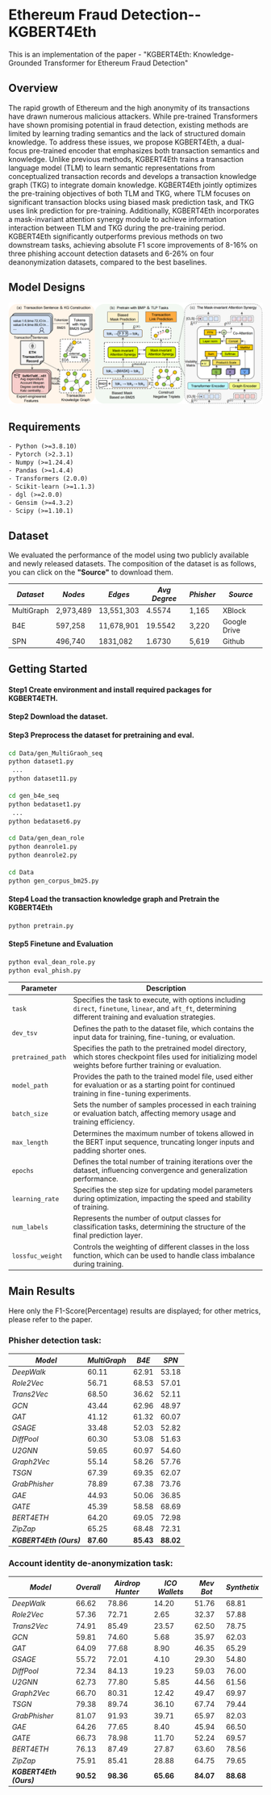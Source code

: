 # Ethereum Fraud Detection--KGBERT4Eth
This is an implementation of the paper - "KGBERT4Eth: Knowledge-Grounded Transformer for Ethereum Fraud Detection"
## Overview
The rapid growth of Ethereum and the high anonymity of its transactions have drawn numerous malicious attackers. While pre-trained Transformers have shown promising potential in fraud detection, existing methods are limited by learning trading semantics and the lack of structured domain knowledge. To address these issues, we propose KGBERT4Eth, a dual-focus pre-trained encoder that emphasizes both transaction semantics and knowledge. Unlike previous methods, KGBERT4Eth trains a transaction language model (TLM) to learn semantic representations from conceptualized transaction records and develops a transaction knowledge graph (TKG) to integrate domain knowledge. KGBERT4Eth jointly optimizes the pre-training objectives of both TLM and TKG, where TLM focuses on significant transaction blocks using biased mask prediction task, and TKG uses link prediction for pre-training. Additionally, KGBERT4Eth incorporates a mask-invariant attention synergy module to achieve information interaction between TLM and TKG during the pre-training period. KGBERT4Eth significantly outperforms previous methods on two downstream tasks, achieving absolute F1 score improvements of 8-16% on three phishing account detection datasets and 6-26% on four deanonymization datasets, compared to the best baselines. 
## Model Designs
![image](framwork.png)


## Requirements

```
- Python (>=3.8.10)
- Pytorch (>2.3.1)
- Numpy (>=1.24.4)
- Pandas (>=1.4.4)
- Transformers (2.0.0)
- Scikit-learn (>=1.1.3)
- dgl (>=2.0.0)
- Gensim (>=4.3.2)
- Scipy (>=1.10.1)
```

## Dataset

We evaluated the performance of the model using two publicly available and newly released datasets. The composition of the dataset is as follows, you can click on the **"Source"** to download them.

| *Dataset*        | *Nodes*      | *Edges*       | *Avg Degree*   |*Phisher* | *Source*  |
| ---------------- | ------------- | -------------- | -------------- |------- |---------- |
| MultiGraph       |  2,973,489    |  13,551,303    |  4.5574        | 1,165  |  XBlock     |
| B4E              |  597,258      |  11,678,901    |  19.5542       | 3,220  |  Google Drive   |
| SPN  |  496,740      |  1831,082      |  1.6730        | 5,619  |    Github       |

## Getting Started 
#### Step1 Create environment and install required packages for KGBERT4ETH.
#### Step2 Download the dataset.
#### Step3 Preprocess the dataset for pretraining and eval.
```sh
cd Data/gen_MultiGraoh_seq
python dataset1.py
 ...
python dataset11.py

cd gen_b4e_seq
python bedataset1.py
 ...
python bedataset6.py

cd Data/gen_dean_role
python deanrole1.py
python deanrole2.py

cd Data
python gen_corpus_bm25.py
```
#### Step4 Load the transaction knowledge graph and Pretrain the KGBERT4Eth
```sh
python pretrain.py
```
#### Step5 Finetune and Evaluation
```sh
python eval_dean_role.py
python eval_phish.py
```

| Parameter         | Description |
|------------------|-------------|
| `task`          | Specifies the task to execute, with options including `direct`, `finetune`, `linear`, and `aft_ft`, determining different training and evaluation strategies. |
| `dev_tsv`       | Defines the path to the dataset file, which contains the input data for training, fine-tuning, or evaluation. |
| `pretrained_path` | Specifies the path to the pretrained model directory, which stores checkpoint files used for initializing model weights before further training or evaluation. |
| `model_path`    | Provides the path to the trained model file, used either for evaluation or as a starting point for continued training in fine-tuning experiments. |
| `batch_size`    | Sets the number of samples processed in each training or evaluation batch, affecting memory usage and training efficiency. |
| `max_length`    | Determines the maximum number of tokens allowed in the BERT input sequence, truncating longer inputs and padding shorter ones. |
| `epochs`        | Defines the total number of training iterations over the dataset, influencing convergence and generalization performance. |
| `learning_rate` | Specifies the step size for updating model parameters during optimization, impacting the speed and stability of training. |
| `num_labels`    | Represents the number of output classes for classification tasks, determining the structure of the final prediction layer. |
| `lossfuc_weight` | Controls the weighting of different classes in the loss function, which can be used to handle class imbalance during training. |





## Main Results

Here only the F1-Score(Percentage) results are displayed; for other metrics, please refer to the paper.
### Phisher detection task: 
| *Model*              | *MultiGraph* | *B4E*     | *SPN*     |
| -------------------- | ------------ | --------- | --------- |
| *DeepWalk*          | 60.11        | 62.91     | 53.18     | 
| *Role2Vec*         | 56.71        | 68.53     | 57.01     | 
| *Trans2Vec*       | 68.50        | 36.62     | 52.11     | 
| *GCN*              | 43.44        | 62.96     | 48.97     | 
| *GAT*               | 41.12        | 61.32     | 60.07     | 
| *GSAGE*            | 33.48        | 52.03     | 52.82     | 
| *DiffPool*         | 60.30        | 53.08     | 51.63     | 
| *U2GNN*            | 59.65        | 60.97     | 54.60     | 
| *Graph2Vec*        | 55.14        | 58.26     | 57.76     | 
| *TSGN*             | 67.39        | 69.35     | 62.07     | 
| *GrabPhisher*      | 78.89        | 67.38     | 73.76     | 
| *GAE*              | 44.93        | 50.06     | 36.85     | 
| *GATE*             | 45.39        | 58.58     | 68.69     | 
| *BERT4ETH*         | 64.20        | 69.05     | 72.98     | 
| *ZipZap*           | 65.25        | 68.48     | 72.31     | 
| ***KGBERT4Eth (Ours)*** | **87.60**    | **85.43** | **88.02** |

### Account identity de-anonymization task: 
| *Model*              | *Overall* | *Airdrop Hunter* | *ICO Wallets* | *Mev Bot* | *Synthetix* |
| -------------------- | --------- | ---------------- | ------------- | --------- | ----------- |
| *DeepWalk*          | 66.62     | 78.86            | 14.20         | 51.76     | 68.81       |
| *Role2Vec*          | 57.36     | 72.71            | 2.65          | 32.37     | 57.88       |
| *Trans2Vec*         | 74.91     | 85.49            | 23.57         | 62.50     | 78.75       |
| *GCN*               | 59.81     | 74.60            | 5.68          | 35.97     | 62.03       |
| *GAT*               | 64.09     | 77.68            | 8.90          | 46.35     | 65.29       |
| *GSAGE*             | 55.72     | 72.01            | 4.10          | 29.30     | 54.80       |
| *DiffPool*          | 72.34     | 84.13            | 19.23         | 59.03     | 76.00       |
| *U2GNN*             | 62.73     | 77.80            | 5.85          | 44.56     | 61.56       |
| *Graph2Vec*         | 66.70     | 80.31            | 12.42         | 49.47     | 69.97       |
| *TSGN*              | 79.38     | 89.74            | 36.10         | 67.74     | 79.44       |
| *GrabPhisher*       | 81.07     | 91.93            | 39.71         | 65.97     | 82.03       |
| *GAE*               | 64.26     | 77.65            | 8.40          | 45.94     | 66.50       |
| *GATE*              | 66.73     | 78.98            | 11.70         | 52.24     | 69.57       |
| *BERT4ETH*          | 76.13     | 87.49            | 27.87         | 63.60     | 78.56       |
| *ZipZap*            | 75.91     | 85.41            | 28.88         | 64.75     | 79.65       |
| ***KGBERT4Eth (Ours)*** | **90.52** | **98.36**        | **65.66**     | **84.07** | **88.68** |

